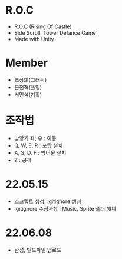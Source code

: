 # R.O.C
 - R.O.C (Rising Of Castle)
 - Side Scroll, Tower Defance Game
 - Made with Unity

# Member
 - 조상희(그래픽)
 - 문천혁(플밍)
 - 서민석(기획)

# 조작법
 - 방향키 좌, 우 : 이동
 - Q, W, E, R : 포탑 설치
 - A, S, D, F : 방어물 설치
 - Z : 공격

# 22.05.15
 - 스크립트 생성, .gitignore 생성
 - .gitignore 수정사항 : Music, Sprite 폴더 해제

# 22.06.08
 - 완성, 빌드파일 업로드
